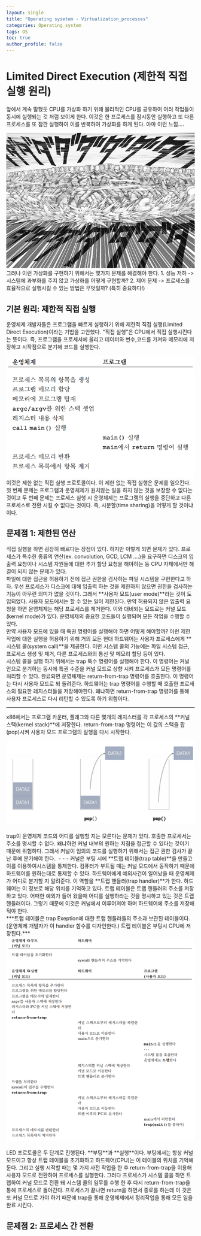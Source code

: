 ```yaml
---
layout: single
title: "Operating sysetem - Virtualization_processes"
categories: Operating_system
tags: OS
toc: true
author_profile: false
---
```


# Limited Direct Execution (제한적 직접 실행 원리)

앞에서 계속 말했듯 CPU를 가상화 하기 위해 물리적인 CPU를 공유하여 여러 작업들이 동시에 실행되는 것 처럼 보이게 한다. 이것은 한 프로세스를 잠시동안 실행하고 또 다른 프로세스를 또 잠깐 실행하여 이를 반복하여 가상화를 하게 된다. 아마 이런 느낌....
<center><img src="/images/OS/pro_onepunch.png"></center>
그러나 이런 가상화를 구현하기 위해서는 몇가지 문제를 해결해야 한다.
1. 성능 저하 -> 시스템에 과부화를 주지 않고 가상화를 어떻게 구현할까?
2. 제어 문제 -> 프로세스를 효율적으로 실행시킬 수 있는 방법은 무엇일까? (특히 중요하다!)

## 기본 원리: 제한적 직접 실행

운영체제 개발자들은 프로그램을 빠르게 실행하기 위해 제한적 직접 실행(Limited Direct Execution)이라는 기법을 고안했다. "직접 실행"은 CPU에서 직접 실행시킨다는 뜻이다. 즉, 프로그램을 프로세서에 올리고 데이터와 변수,코드를 가져와 메모리에 저장하고 시작점으로 분기해 코드를 실행한다.
<center><img src="/images/OS/pro_de.png"></center>
이것은 제한 없는 직접 실행 프로토콜이다. 이 제한 없는 직접 실행은 문제를 일으킨다. 첫 번째 문제는 프로그램과 운영체제가 원치않는 일을 하지 않는 것을 보장할 수 없다는 것이고 두 번째 문제는 프로세스 실행 시 운영체제는 프로그램의 실행을 중단하고 다른 프로세스로 전환 시킬 수 없다는 것이다. 즉, 시분할(time sharing)을 어떻게 할 것이냐이다.

## 문제점 1: 제한된 연산

직접 실행을 하면 굉장히 빠르다는 장점이 있다. 하지만 이렇게 되면 문제가 있다. 프로세스가 특수한 종류의 연산(ex. convolution, GCD, LCM ....)을 요구하면 디스크의 입출력 요청이나 시스템 자원들에 대한 추가 할당 요청을 해야하는 등 CPU 자체에서만 해결이 되지 않는 문제가 있다. <br>
파일에 대한 접근을 허용하기 전에 접근 권한을 검사하는 파일 시스템을 구현한다고 하자. 우선 프로세스가 디스크에 대해 입출력 하는 것을 제한하지 않으면 권한을 검사하는 기능이 아무런 의미가 없을 것이다. 그래서 **사용자 모드(user mode)**라는 것이 도입되었다. 사용자 모드에서는 할 수 있는 일이 제한된다. 만약 허용되지 않은 입출력 요청을 하면 운영체제는 해당 프로세스를 제거한다. 이와 대비되는 모드로는 커널 모드(kernel mode)가 있다. 운영체제의 중요한 코드들이 실행되며 모든 작업을 수행할 수 있다.<br>
만약 사용자 모드에 있을 때 특권 명령어를 실행해야 하면 어떻게 해야할까? 이런 제한 작업에 대한 실행을 허용하기 위해 거의 모든 현대 하드웨어는 사용자 프로세스에게 **시스템 콜(system call)**을 제공한다. 이런 시스템 콜의 기능에는 파일 시스템 접근, 프로세스 생성 및 제거, 다른 프로세스와의 통신 및 메모리 할당 등이 있다.<br>
시스템 콜을 실행 하기 위해서는 trap 특수 명령어를 실행해야 한다. 이 명령어는 커널 안으로 분기하는 동시에 특권 수준을 커널 모드로 상향 시켜 프로세스가 모든 명령어를 처리할 수 있다. 완료되면 운영체제는 return-from-trap 명령어를 호출한다. 이 명령어는 다시 사용자 모드로 되 돌려준다. 하드웨어는 trap 명령어를 수행할 때 호출한 프로세스의 필요한 레지스터들을 저장해야한다. 왜냐하면 return-from-trap 명령어를 통해 사용자 프로세스로 다시 리턴할 수 있도록 하기 위함이다.<br>
- - -
x86에서는 프로그램 카운터, 플래그와 다른 몇개의 레지스터를 각 프로세스의 **커널 스택(kernel stack)**에 저장한다. return-from-trap 명령어는 이 값의 스택을 팝(pop)시켜 사용자 모드 프로그램의 실행을 다시 시작한다.
<center><img src="/images/OS/pro_pop.png"></center><br>
trap이 운영체제 코드의 어디를 실행할 지는 모른다는 문제가 있다. 호출한 프로세서는 주소를 명시할 수 없다. 왜냐하면 커널 내부의 원하는 지점을 접근할 수 있다는 것이기 때문에 위험하다. 그래서 커널이 임의의 코드를 실행하기 위해서는 접근 권한 검사가 끝난 후에 분기해야 한다. 
- - - 
커널은 부팅 시에 **트랩 테이블(trap table)**을 만들고 이를 이용하여시스템을 통제한다. 컴퓨터가 부트될 때는 커널 모드에서 동작하기 때문에 하드웨어를 원하는대로 통제할 수 있다. 하드웨어에게 예외사건이 일어났을 때 운영체제가 어디로 분기할 지 알려준다. 이 역할을 **트랩 핸들러(trap handler)**가 한다. 하드웨어는 이 정보로 해당 위치를 기억하고 있다. 트랩 테이블은 트랩 핸들러의 주소를 저장하고 있다. 어떠한 예외가 들어 왔을때 어디를 실행하라는 것을 명시하고 있는 것은 트랩 핸들러이다. 그렇기 때문에 이것은 커널에서 이루어져야 하며 하드웨어에 주소를 저장해 둬야 한다. <br>
***트랩 테이블은 trap Exeption에 대한 트랩 핸들러들의 주소과 보관된 테이블이다. (운영체제 개발자가 이 handler 함수를 디자인한다.) 트랩 테이블은 부팅시 CPU에 저장된다.***
<center><img src="/images/OS/pro_lde.png"></center><br>
LED 프로토콜은 두 단계로 진행된다. **부팅**과 **실행**이다. 부팅에서는 항상 커널 모드이고 항상 트랩 테이블을 초기화하고 하드웨어(CPU)는 이 테이블의 위치를 기억해둔다. 그리고 실행 시작할 때는 몇 가지 사전 작업을 한 후 return-from-trap을 이용해 사용자 모드로 전환하여 프로세스를 실행한다. 그러다 프로세스가 시스템 콜을 하면 트랩하여 커널 모드로 전환 돼 시스템 콜의 임무를 수행 한 후 다시 return-from-trap을 통해 프로세스로 돌아간다. 프로세스가 끝나면 return을 하면서 종료를 하는데 이 것은 또 커널 모드로 가야 하기 때문에 trap을 통해 운영체제에서 정리작업을 통해 모든 일을 완료 시킨다.

## 문제점 2: 프로세스 간 전환